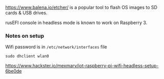 

https://www.balena.io/etcher/ is a popular tool to flash OS images to SD cards & USB drives.


rusEFI console in headless mode is known to work on Raspberry 3.


### Notes on setup

Wifi password is in ``/etc/network/interfaces`` file
```
sudo dhclient wlan0
```


https://www.hackster.io/mexmarv/iot-raspberry-pi-wifi-headless-setup-6be0de
